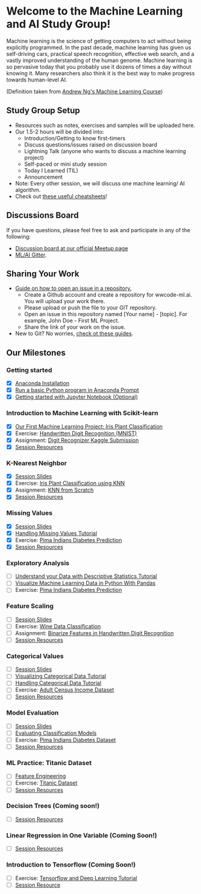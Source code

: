 # Welcome to the Machine Learning and AI Study Group!
Machine learning is the science of getting computers to act without being explicitly programmed. In the past decade, machine learning has given us self-driving cars, practical speech recognition, effective web search, and a vastly improved understanding of the human genome. Machine learning is so pervasive today that you probably use it dozens of times a day without knowing it. Many researchers also think it is the best way to make progress towards human-level AI.

(Definition taken from [Andrew Ng's Machine Learning Course](https://www.coursera.org/learn/machine-learning))

## Study Group Setup
* Resources such as notes, exercises and samples will be uploaded here.
* Our 1.5-2 hours will be divided into:
    - Introduction/Getting to know first-timers 
    - Discuss questions/issues raised on discussion board 
    - Lightning Talk (anyone who wants to discuss a machine learning project) 
    - Self-paced or mini study session
    - Today I Learned (TIL)
    - Announcement
* Note: Every other session, we will discuss one machine learning/ AI algorithm.
* Check out [these useful cheatsheets](https://gitlab.com/wwcodemanila/WWCodeManila-ML.AI/tree/master/cheatsheets)! 

## Discussions Board
If you have questions, please feel free to ask and participate in any of the following: 
- [Discussion board at our official Meetup page](https://www.meetup.com/Women-Who-Code-Manila/messages/boards/forum/25085644) 
- [ML/AI Gitter](https://gitter.im/WWCodeManila-ML-AI/). 

## Sharing Your Work
* [Guide on how to open an issue in a repository.](https://github.com/wwcodemanila/WWCodeManila-Python/blob/master/exercise_upload_step.md)
    * Create a Github account and create a repository for wwcode-ml.ai. You will upload your work there.
    * Please upload or push the file to your GIT repository.
    * Open an issue in this repository named [Your name] - [topic]. For example, John Doe - First ML Project.
    * Share the link of your work on the issue.
* New to Git? No worries, [check ot these guides](https://github.com/wwcodemanila/WWCodeManila-ML.AI/blob/master/tutorials/session_resources.md#github). 

## Our Milestones
### Getting started
- [X] [Anaconda Installation](https://www.continuum.io/downloads) 
- [X] [Run a basic Python program in Anaconda Prompt](https://github.com/wwcodemanila/WWCodeManila-ML.AI/blob/master/tutorials/installation_guide.md)
- [X] [Getting started with Jupyter Notebook (Optional)](https://www.datacamp.com/community/tutorials/tutorial-jupyter-notebook#gs.opKmdO0)

### Introduction to Machine Learning with Scikit-learn
- [X] [Our First Machine Learning Project: Iris Plant Classification](https://github.com/wwcodemanila/WWCodeManila-ML.AI/blob/master/tutorials/Intro-to-Machine-Learning.ipynb)
- [X] Exercise: [Handwritten Digit Recognition (MNIST)](https://github.com/wwcodemanila/WWCodeManila-ML.AI/blob/master/exercises/mnist_exercise.ipynb)
- [X] Assignment: [Digit Recognizer Kaggle Submission](https://github.com/wwcodemanila/WWCodeManila-ML.AI/blob/master/tutorials/kaggle_submission.md)
- [X] [Session Resources](https://github.com/wwcodemanila/WWCodeManila-ML.AI/blob/master/tutorials/session_resources.md#introduction-to-machine-learning-with-scikit-learn)

### K-Nearest Neighbor
- [X] [Session Slides](https://github.com/wwcodemanila/WWCodeManila-ML.AI/blob/master/slides/(Session%202)%20K-Nearest%20Neighbor.pdf)
- [X] Exercise: [Iris Plant Classification using KNN](https://github.com/wwcodemanila/WWCodeManila-ML.AI/blob/master/exercises/iris_knn_exercise.ipynb)
- [X] Assignment: [KNN from Scratch](https://github.com/wwcodemanila/WWCodeManila-ML.AI/blob/master/exercises/knn_scratch_exercise.ipynb)
- [X] [Session Resources](https://github.com/wwcodemanila/WWCodeManila-ML.AI/blob/master/tutorials/session_resources.md#k-nearest-neighbor)

### Missing Values
- [X] [Session Slides](https://github.com/wwcodemanila/WWCodeManila-ML.AI/blob/master/slides/(Session%204)%20Feature%20Scaling.pdf)
- [X] [Handling Missing Values Tutorial](http://machinelearningmastery.com/handle-missing-data-python/) 
- [X] Exercise: [Pima Indians Diabetes Prediction](https://github.com/wwcodemanila/WWCodeManila-ML.AI/blob/master/exercises/missing_values_exercise.ipynb) 
- [X] [Session Resources](https://github.com/wwcodemanila/WWCodeManila-ML.AI/blob/master/exercises/pima_indians_exercise.ipynb)

### Exploratory Analysis
- [ ] [Understand your Data with Descriptive Statistics Tutorial](http://machinelearningmastery.com/understand-machine-learning-data-descriptive-statistics-python/)
- [ ] [Visualize Machine Learning Data in Python With Pandas](http://machinelearningmastery.com/visualize-machine-learning-data-python-pandas/)
- [ ] Exercise: [Pima Indians Diabetes Prediction](https://github.com/wwcodemanila/WWCodeManila-ML.AI/blob/master/exercises/pima_indians_exercise.ipynb)

### Feature Scaling
- [ ] [Session Slides](https://github.com/wwcodemanila/WWCodeManila-ML.AI/blob/master/slides/(Session%204)%20Feature%20Scaling.pdf)
- [ ] Exercise: [Wine Data Classification](https://github.com/wwcodemanila/WWCodeManila-ML.AI/blob/master/exercises/feature_scaling_tutorial.ipynb)
- [ ] Assignment: [Binarize Features in Handwritten Digit Recognition](https://github.com/wwcodemanila/WWCodeManila-ML.AI/blob/master/exercises/feature_binarization.md) 
- [ ] [Session Resources](https://github.com/wwcodemanila/WWCodeManila-ML.AI/blob/master/tutorials/session_resources.md#feature-scaling)

### Categorical Values 
- [ ] [Session Slides](https://github.com/wwcodemanila/WWCodeManila-ML.AI/blob/master/slides/(Session%205)%20Categorical%20Data.pdf)
- [ ] [Visualizing Categorical Data Tutorial](http://adataanalyst.com/data-analysis-resources/visualise-categorical-variables-in-python/)
- [ ] [Handling Categorical Data Tutorial](https://github.com/wwcodemanila/WWCodeManila-ML.AI/blob/master/tutorials/categorical_data.md)
- [ ] Exercise: [Adult Census Income Dataset](https://github.com/wwcodemanila/WWCodeManila-ML.AI/blob/master/exercises/categorical_data.ipynb)
- [ ] [Session Resources](https://github.com/wwcodemanila/WWCodeManila-ML.AI/blob/master/tutorials/session_resources.md#categorical-values)

### Model Evaluation
- [ ] [Session Slides]()
- [ ] [Evaluating Classification Models](http://www.ritchieng.com/machine-learning-evaluate-classification-model/) 
- [ ] Exercise: [Pima Indians Diabetes Dataset](https://github.com/wwcodemanila/WWCodeManila-ML.AI/blob/master/exercises/pima_indians_exercise.ipynb)
- [ ] [Session Resources]()

### ML Practice: Titanic Dataset
- [ ] [Feature Engineering](http://machinelearningmastery.com/discover-feature-engineering-how-to-engineer-features-and-how-to-get-good-at-it/)
- [ ] Exercise: [Titanic Dataset]()
- [ ] [Session Resources](https://github.com/wwcodemanila/WWCodeManila-ML.AI/blob/master/tutorials/session_resources.md#titanic-dataset)

### Decision Trees (Coming soon!)
- [ ] [Session Resources](https://github.com/wwcodemanila/WWCodeManila-ML.AI/blob/master/tutorials/session_resources.md#decision-trees)

### Linear Regression in One Variable (Coming Soon!)
- [ ] [Session Resources](https://github.com/wwcodemanila/WWCodeManila-ML.AI/blob/master/tutorials/session_resources.md#linear-regression-in-one-variable)

### Introduction to Tensorflow (Coming Soon!)
- [ ] Exercise: [Tensorflow and Deep Learning Tutorial](https://codelabs.developers.google.com/codelabs/cloud-tensorflow-mnist/#0)
- [ ] [Session Resource](https://github.com/wwcodemanila/WWCodeManila-ML.AI/blob/master/tutorials/session_resources.md#introduction-to-tensorflow)